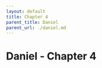 ```yaml
---
layout: default
title: Chapter 4
parent_title: Daniel
parent_url: ./daniel.md
---
```


# Daniel - Chapter 4
